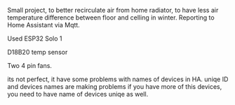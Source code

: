 Small project, to better recirculate air from home radiator, to have less air temperature difference between floor and celling in winter.
Reporting to Home Assistant via Mqtt.

Used ESP32 Solo 1

D18B20 temp sensor

Two 4 pin fans.

its not perfect, it have some problems with names of devices in HA. uniqe ID and devices names are making problems if you have more of this devices, you need to have name of devices uniqe as well.
